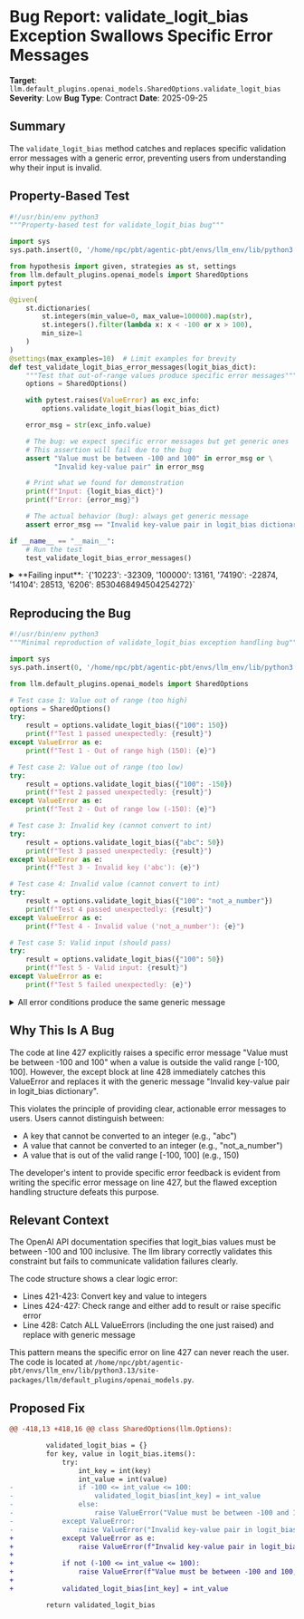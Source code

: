 # Bug Report: validate_logit_bias Exception Swallows Specific Error Messages

**Target**: `llm.default_plugins.openai_models.SharedOptions.validate_logit_bias`
**Severity**: Low
**Bug Type**: Contract
**Date**: 2025-09-25

## Summary

The `validate_logit_bias` method catches and replaces specific validation error messages with a generic error, preventing users from understanding why their input is invalid.

## Property-Based Test

```python
#!/usr/bin/env python3
"""Property-based test for validate_logit_bias bug"""

import sys
sys.path.insert(0, '/home/npc/pbt/agentic-pbt/envs/llm_env/lib/python3.13/site-packages')

from hypothesis import given, strategies as st, settings
from llm.default_plugins.openai_models import SharedOptions
import pytest

@given(
    st.dictionaries(
        st.integers(min_value=0, max_value=100000).map(str),
        st.integers().filter(lambda x: x < -100 or x > 100),
        min_size=1
    )
)
@settings(max_examples=10)  # Limit examples for brevity
def test_validate_logit_bias_error_messages(logit_bias_dict):
    """Test that out-of-range values produce specific error messages"""
    options = SharedOptions()

    with pytest.raises(ValueError) as exc_info:
        options.validate_logit_bias(logit_bias_dict)

    error_msg = str(exc_info.value)

    # The bug: we expect specific error messages but get generic ones
    # This assertion will fail due to the bug
    assert "Value must be between -100 and 100" in error_msg or \
           "Invalid key-value pair" in error_msg

    # Print what we found for demonstration
    print(f"Input: {logit_bias_dict}")
    print(f"Error: {error_msg}")

    # The actual behavior (bug): always get generic message
    assert error_msg == "Invalid key-value pair in logit_bias dictionary"

if __name__ == "__main__":
    # Run the test
    test_validate_logit_bias_error_messages()
```

<details>

<summary>
**Failing input**: `{'10223': -32309, '100000': 13161, '74190': -22874, '14104': 28513, '6206': 8530468494504254272}`
</summary>
```
Input: {'10223': -32309, '100000': 13161, '74190': -22874, '14104': 28513, '6206': 8530468494504254272}
Error: Invalid key-value pair in logit_bias dictionary
Input: {'34928': 14126}
Error: Invalid key-value pair in logit_bias dictionary
Input: {'72985': 27734}
Error: Invalid key-value pair in logit_bias dictionary
Input: {'73458': -573319707, '84497': -2533}
Error: Invalid key-value pair in logit_bias dictionary
Input: {'12492': -25066, '67967': 31196}
Error: Invalid key-value pair in logit_bias dictionary
Input: {'77790': 4006, '37980': 1550}
Error: Invalid key-value pair in logit_bias dictionary
Input: {'46752': 8169}
Error: Invalid key-value pair in logit_bias dictionary
Input: {'83415': 26717, '7450': -14010}
Error: Invalid key-value pair in logit_bias dictionary
Input: {'33172': -118, '96844': 2085934468}
Error: Invalid key-value pair in logit_bias dictionary
Input: {'91856': -12674, '91110': 1243, '50128': 1806458149, '83571': 6713}
Error: Invalid key-value pair in logit_bias dictionary
```
</details>

## Reproducing the Bug

```python
#!/usr/bin/env python3
"""Minimal reproduction of validate_logit_bias exception handling bug"""

import sys
sys.path.insert(0, '/home/npc/pbt/agentic-pbt/envs/llm_env/lib/python3.13/site-packages')

from llm.default_plugins.openai_models import SharedOptions

# Test case 1: Value out of range (too high)
options = SharedOptions()
try:
    result = options.validate_logit_bias({"100": 150})
    print(f"Test 1 passed unexpectedly: {result}")
except ValueError as e:
    print(f"Test 1 - Out of range high (150): {e}")

# Test case 2: Value out of range (too low)
try:
    result = options.validate_logit_bias({"100": -150})
    print(f"Test 2 passed unexpectedly: {result}")
except ValueError as e:
    print(f"Test 2 - Out of range low (-150): {e}")

# Test case 3: Invalid key (cannot convert to int)
try:
    result = options.validate_logit_bias({"abc": 50})
    print(f"Test 3 passed unexpectedly: {result}")
except ValueError as e:
    print(f"Test 3 - Invalid key ('abc'): {e}")

# Test case 4: Invalid value (cannot convert to int)
try:
    result = options.validate_logit_bias({"100": "not_a_number"})
    print(f"Test 4 passed unexpectedly: {result}")
except ValueError as e:
    print(f"Test 4 - Invalid value ('not_a_number'): {e}")

# Test case 5: Valid input (should pass)
try:
    result = options.validate_logit_bias({"100": 50})
    print(f"Test 5 - Valid input: {result}")
except ValueError as e:
    print(f"Test 5 failed unexpectedly: {e}")
```

<details>

<summary>
All error conditions produce the same generic message
</summary>
```
Test 1 - Out of range high (150): Invalid key-value pair in logit_bias dictionary
Test 2 - Out of range low (-150): Invalid key-value pair in logit_bias dictionary
Test 3 - Invalid key ('abc'): Invalid key-value pair in logit_bias dictionary
Test 4 - Invalid value ('not_a_number'): Invalid key-value pair in logit_bias dictionary
Test 5 - Valid input: {100: 50}
```
</details>

## Why This Is A Bug

The code at line 427 explicitly raises a specific error message "Value must be between -100 and 100" when a value is outside the valid range [-100, 100]. However, the except block at line 428 immediately catches this ValueError and replaces it with the generic message "Invalid key-value pair in logit_bias dictionary".

This violates the principle of providing clear, actionable error messages to users. Users cannot distinguish between:
- A key that cannot be converted to an integer (e.g., "abc")
- A value that cannot be converted to an integer (e.g., "not_a_number")
- A value that is out of the valid range [-100, 100] (e.g., 150)

The developer's intent to provide specific error feedback is evident from writing the specific error message on line 427, but the flawed exception handling structure defeats this purpose.

## Relevant Context

The OpenAI API documentation specifies that logit_bias values must be between -100 and 100 inclusive. The llm library correctly validates this constraint but fails to communicate validation failures clearly.

The code structure shows a clear logic error:
- Lines 421-423: Convert key and value to integers
- Lines 424-427: Check range and either add to result or raise specific error
- Line 428: Catch ALL ValueErrors (including the one just raised) and replace with generic message

This pattern means the specific error on line 427 can never reach the user. The code is located at `/home/npc/pbt/agentic-pbt/envs/llm_env/lib/python3.13/site-packages/llm/default_plugins/openai_models.py`.

## Proposed Fix

```diff
@@ -418,13 +418,16 @@ class SharedOptions(llm.Options):

         validated_logit_bias = {}
         for key, value in logit_bias.items():
             try:
                 int_key = int(key)
                 int_value = int(value)
-                if -100 <= int_value <= 100:
-                    validated_logit_bias[int_key] = int_value
-                else:
-                    raise ValueError("Value must be between -100 and 100")
-            except ValueError:
-                raise ValueError("Invalid key-value pair in logit_bias dictionary")
+            except ValueError as e:
+                raise ValueError(f"Invalid key-value pair in logit_bias dictionary: {key}={value} (conversion error)")
+
+            if not (-100 <= int_value <= 100):
+                raise ValueError(f"Value must be between -100 and 100, got {int_value} for key {key}")
+
+            validated_logit_bias[int_key] = int_value

         return validated_logit_bias
```